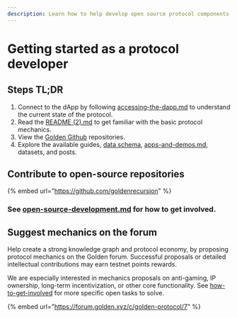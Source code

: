 ```yaml
---
description: Learn how to help develop open source protocol components and mechanics.
---
```


# Getting started as a protocol developer

## Steps TL;DR

1. Connect to the dApp by following [accessing-the-dapp.md](../protocol/guides/accessing-the-dapp.md "mention") to understand the current state of the protocol.&#x20;
2. Read the [README (2).md](<../README (2).md> "mention") to get familiar with the basic protocol mechanics.
3. View the [Golden Github](https://github.com/goldenrecursion) repositories.&#x20;
4. Explore the available guides, [data schema](https://dapp.golden.xyz/schema), [apps-and-demos.md](../data-and-tools/apps-and-demos.md "mention"), datasets, and posts.&#x20;



## Contribute to open-source repositories

{% embed url="https://github.com/goldenrecursion" %}

### See [open-source-development.md](../protocol/open-source-development.md "mention") for how to get involved.&#x20;



## Suggest mechanics on the forum

Help create a strong knowledge graph and protocol economy, by proposing protocol mechanics on the Golden forum. Successful proposals or detailed intellectual contributions may earn testnet points rewards.&#x20;

We are especially interested in mechanics proposals on anti-gaming, IP ownership, long-term incentivization, or other core functionality.  See [how-to-get-involved](../protocol/how-to-get-involved/ "mention") for more specific open tasks to solve.&#x20;

{% embed url="https://forum.golden.xyz/c/golden-protocol/7" %}



###
